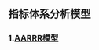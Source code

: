 
## 指标体系分析模型


### 1.[AARRR模型](https://github.com/JiayingLiJenny/Analytic-Model/blob/master/AARRR/AARRR.md)



